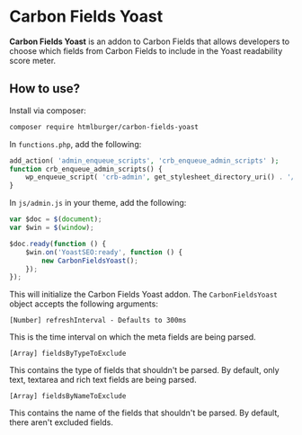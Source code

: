 # Carbon Fields Yoast

__Carbon Fields Yoast__ is an addon to Carbon Fields that allows developers to choose which fields from Carbon Fields to include in the Yoast readability score meter.

## How to use?

Install via composer:

```bash
composer require htmlburger/carbon-fields-yoast
```

In `functions.php`, add the following:

```php
add_action( 'admin_enqueue_scripts', 'crb_enqueue_admin_scripts' );
function crb_enqueue_admin_scripts() {
	wp_enqueue_script( 'crb-admin', get_stylesheet_directory_uri() . '/js/admin.js', array( 'carbon-fields-yoast' ) );
}
```

In `js/admin.js` in your theme, add the following:

```js
var $doc = $(document);
var $win = $(window);

$doc.ready(function () {
	$win.on('YoastSEO:ready', function () {
		new CarbonFieldsYoast();
	});
});
```

This will initialize the Carbon Fields Yoast addon. The `CarbonFieldsYoast` object accepts the following arguments:

`[Number] refreshInterval - Defaults to 300ms`

This is the time interval on which the meta fields are being parsed.

`[Array] fieldsByTypeToExclude`

This contains the type of fields that shouldn't be parsed. By default, only text, textarea and rich text fields are being parsed.

`[Array] fieldsByNameToExclude`

This contains the name of the fields that shouldn't be parsed. By default, there aren't excluded fields.
